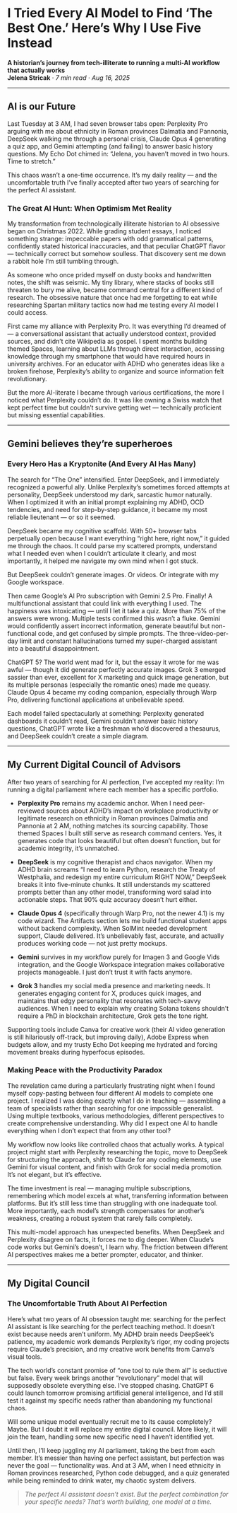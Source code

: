 # I Tried Every AI Model to Find ‘The Best One.’ Here’s Why I Use Five Instead
**A historian’s journey from tech-illiterate to running a multi-AI workflow that actually works**  
**Jelena Stricak** · *7 min read · Aug 16, 2025*

---


## AI is our Future
Last Tuesday at 3 AM, I had seven browser tabs open: Perplexity Pro arguing with me about ethnicity in Roman provinces Dalmatia and Pannonia, DeepSeek walking me through a personal crisis, Claude Opus 4 generating a quiz app, and Gemini attempting (and failing) to answer basic history questions. My Echo Dot chimed in: “Jelena, you haven’t moved in two hours. Time to stretch.”

This chaos wasn’t a one-time occurrence. It’s my daily reality — and the uncomfortable truth I’ve finally accepted after two years of searching for the perfect AI assistant.

### The Great AI Hunt: When Optimism Met Reality
My transformation from technologically illiterate historian to AI obsessive began on Christmas 2022. While grading student essays, I noticed something strange: impeccable papers with odd grammatical patterns, confidently stated historical inaccuracies, and that peculiar ChatGPT flavor — technically correct but somehow soulless. That discovery sent me down a rabbit hole I’m still tumbling through.

As someone who once prided myself on dusty books and handwritten notes, the shift was seismic. My tiny library, where stacks of books still threaten to bury me alive, became command central for a different kind of research. The obsessive nature that once had me forgetting to eat while researching Spartan military tactics now had me testing every AI model I could access.

First came my alliance with Perplexity Pro. It was everything I’d dreamed of — a conversational assistant that actually understood context, provided sources, and didn’t cite Wikipedia as gospel. I spent months building themed Spaces, learning about LLMs through direct interaction, accessing knowledge through my smartphone that would have required hours in university archives. For an educator with ADHD who generates ideas like a broken firehose, Perplexity’s ability to organize and source information felt revolutionary.

But the more AI-literate I became through various certifications, the more I noticed what Perplexity couldn’t do. It was like owning a Swiss watch that kept perfect time but couldn’t survive getting wet — technically proficient but missing essential capabilities.

---


## Gemini believes they’re superheroes

### Every Hero Has a Kryptonite (And Every AI Has Many)
The search for “The One” intensified. Enter DeepSeek, and I immediately recognized a powerful ally. Unlike Perplexity’s sometimes forced attempts at personality, DeepSeek understood my dark, sarcastic humor naturally. When I optimized it with an initial prompt explaining my ADHD, OCD tendencies, and need for step-by-step guidance, it became my most reliable lieutenant — or so it seemed.

DeepSeek became my cognitive scaffold. With 50+ browser tabs perpetually open because I want everything “right here, right now,” it guided me through the chaos. It could parse my scattered prompts, understand what I needed even when I couldn’t articulate it clearly, and most importantly, it helped me navigate my own mind when I got stuck.

But DeepSeek couldn’t generate images. Or videos. Or integrate with my Google workspace.

Then came Google’s AI Pro subscription with Gemini 2.5 Pro. Finally! A multifunctional assistant that could link with everything I used. The happiness was intoxicating — until I let it take a quiz. More than 75% of the answers were wrong. Multiple tests confirmed this wasn’t a fluke. Gemini would confidently assert incorrect information, generate beautiful but non-functional code, and get confused by simple prompts. The three-video-per-day limit and constant hallucinations turned my super-charged assistant into a beautiful disappointment.

ChatGPT 5? The world went mad for it, but the essay it wrote for me was awful — though it did generate perfectly accurate images. Grok 3 emerged sassier than ever, excellent for X marketing and quick image generation, but its multiple personas (especially the romantic ones) made me queasy. Claude Opus 4 became my coding companion, especially through Warp Pro, delivering functional applications at unbelievable speed.

Each model failed spectacularly at something: Perplexity generated dashboards it couldn’t read, Gemini couldn’t answer basic history questions, ChatGPT wrote like a freshman who’d discovered a thesaurus, and DeepSeek couldn’t create a simple diagram.

---

## My Current Digital Council of Advisors
After two years of searching for AI perfection, I’ve accepted my reality: I’m running a digital parliament where each member has a specific portfolio.

- **Perplexity Pro** remains my academic anchor. When I need peer-reviewed sources about ADHD’s impact on workplace productivity or legitimate research on ethnicity in Roman provinces Dalmatia and Pannonia at 2 AM, nothing matches its sourcing capability. Those themed Spaces I built still serve as research command centers. Yes, it generates code that looks beautiful but often doesn’t function, but for academic integrity, it’s unmatched.

- **DeepSeek** is my cognitive therapist and chaos navigator. When my ADHD brain screams “I need to learn Python, research the Treaty of Westphalia, and redesign my entire curriculum RIGHT NOW,” DeepSeek breaks it into five-minute chunks. It still understands my scattered prompts better than any other model, transforming word salad into actionable steps. That 90% quiz accuracy doesn’t hurt either.

- **Claude Opus 4** (specifically through Warp Pro, not the newer 4.1) is my code wizard. The Artifacts section lets me build functional student apps without backend complexity. When SolMint needed development support, Claude delivered. It’s unbelievably fast, accurate, and actually produces working code — not just pretty mockups.

- **Gemini** survives in my workflow purely for Imagen 3 and Google Vids integration, and the Google Workspace integration makes collaborative projects manageable. I just don’t trust it with facts anymore.

- **Grok 3** handles my social media presence and marketing needs. It generates engaging content for X, produces quick images, and maintains that edgy personality that resonates with tech-savvy audiences. When I need to explain why creating Solana tokens shouldn’t require a PhD in blockchain architecture, Grok gets the tone right.

Supporting tools include Canva for creative work (their AI video generation is still hilariously off-track, but improving daily), Adobe Express when budgets allow, and my trusty Echo Dot keeping me hydrated and forcing movement breaks during hyperfocus episodes.

### Making Peace with the Productivity Paradox
The revelation came during a particularly frustrating night when I found myself copy-pasting between four different AI models to complete one project. I realized I was doing exactly what I do in teaching — assembling a team of specialists rather than searching for one impossible generalist. Using multiple textbooks, various methodologies, different perspectives to create comprehensive understanding. Why did I expect one AI to handle everything when I don’t expect that from any other tool?

My workflow now looks like controlled chaos that actually works. A typical project might start with Perplexity researching the topic, move to DeepSeek for structuring the approach, shift to Claude for any coding elements, use Gemini for visual content, and finish with Grok for social media promotion. It’s not elegant, but it’s effective.

The time investment is real — managing multiple subscriptions, remembering which model excels at what, transferring information between platforms. But it’s still less time than struggling with one inadequate tool. More importantly, each model’s strength compensates for another’s weakness, creating a robust system that rarely fails completely.

This multi-model approach has unexpected benefits. When DeepSeek and Perplexity disagree on facts, it forces me to dig deeper. When Claude’s code works but Gemini’s doesn’t, I learn why. The friction between different AI perspectives makes me a better prompter, educator, and thinker.

---


## My Digital Council
### The Uncomfortable Truth About AI Perfection
Here’s what two years of AI obsession taught me: searching for the perfect AI assistant is like searching for the perfect teaching method. It doesn’t exist because needs aren’t uniform. My ADHD brain needs DeepSeek’s patience, my academic work demands Perplexity’s rigor, my coding projects require Claude’s precision, and my creative work benefits from Canva’s visual tools.

The tech world’s constant promise of “one tool to rule them all” is seductive but false. Every week brings another “revolutionary” model that will supposedly obsolete everything else. I’ve stopped chasing. ChatGPT 6 could launch tomorrow promising artificial general intelligence, and I’d still test it against my specific needs rather than abandoning my functional chaos.

Will some unique model eventually recruit me to its cause completely? Maybe. But I doubt it will replace my entire digital council. More likely, it will join the team, handling some new specific need I haven’t identified yet.

Until then, I’ll keep juggling my AI parliament, taking the best from each member. It’s messier than having one perfect assistant, but perfection was never the goal — functionality was. And at 3 AM, when I need ethnicity in Roman provinces researched, Python code debugged, and a quiz generated while being reminded to drink water, my chaotic system delivers.

> *The perfect AI assistant doesn’t exist. But the perfect combination for your specific needs? That’s worth building, one model at a time.*
